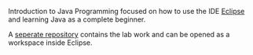 Introduction to Java Programming focused on how to use the IDE [Eclipse](https://www.eclipse.org/downloads/) and learning Java as a complete beginner.

A [seperate repository](https://github.com/yuchingho/universityCode) contains the lab work and can be opened as a workspace inside Eclipse.
